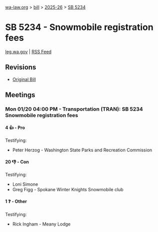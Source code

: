 [wa-law.org](/) > [bill](/bill/) > [2025-26](/bill/2025-26/) > [SB 5234](/bill/2025-26/sb/5234/)

# SB 5234 - Snowmobile registration fees
[leg.wa.gov](https://app.leg.wa.gov/billsummary?BillNumber=5234&Year=2025&Initiative=false) | [RSS Feed](./rss.xml)

## Revisions
* [Original Bill](1/)

## Meetings
### Mon 01/20 04:00 PM - Transportation (TRAN): SB 5234 Snowmobile registration fees
#### 4 👍 - Pro
Testifying:
* Peter Herzog - Washington State Parks and Recreation Commission

#### 20 👎 - Con
Testifying:
* Loni Simone
* Greg Figg - Spokane Winter Knights Snowmobile club

#### 1 ❓ - Other
Testifying:
* Rick Ingham - Meany Lodge
